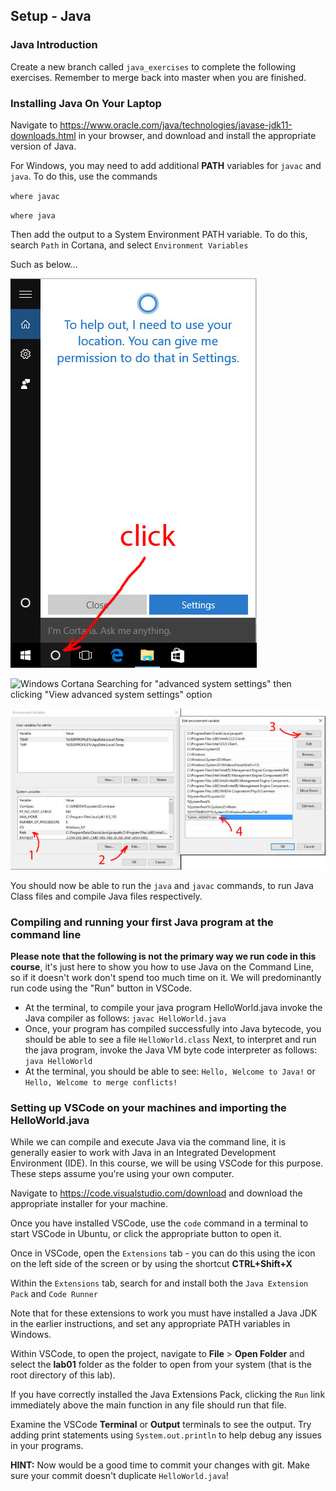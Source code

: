 ## Setup - Java

### Java Introduction

Create a new branch called `java_exercises` to complete the following exercises. Remember to merge back into master when you are finished.

### Installing Java On Your Laptop

Navigate to https://www.oracle.com/java/technologies/javase-jdk11-downloads.html in your browser, and download and install the appropriate version of Java.

For Windows, you may need to add additional **PATH** variables for `javac` and `java`. To do this, use the commands

`where javac`

`where java`

Then add the output to a System Environment PATH variable. To do this, search `Path` in Cortana, and select `Environment Variables`

Such as below...

![Windows Cortana Search](imgs/win1.jpeg)

![Windows Cortana Searching for "advanced system settings" then clicking "View advanced system settings" option](win2.jpeg)

![Two dialogs.  The one on the left has a series of system variables at the bottom, finding the system variable named "Path" then clicking the "edit" button opens the second dialog which then indicates you should press the "New" button to create a new text input to enter a new path option, this should have both the java and javac paths added](imgs/win3.jpeg)

You should now be able to run the `java` and `javac` commands, to run Java Class files and compile Java files respectively.

### Compiling and running your first Java program at the command line

**Please note that the following is not the primary way we run code in this course**, it's just here to show you how to use Java on the Command Line, so if it doesn't work don't spend too much time on it. We will predominantly run code using the "Run" button in VSCode.

* At the terminal, to compile your java program HelloWorld.java invoke the Java compiler as follows: `javac HelloWorld.java`
* Once, your program has compiled successfully into Java bytecode, you should be able to see a file `HelloWorld.class` Next, to interpret and run the java program, invoke the Java VM byte code interpreter as follows:
`java HelloWorld`
* At the terminal, you should be able to see:
`Hello, Welcome to Java!` or `Hello, Welcome to merge conflicts!`

### Setting up VSCode on your machines and importing the HelloWorld.java

While we can compile and execute Java via the command line, it is generally easier to work with Java in an Integrated Development Environment (IDE). In this course, we will be using VSCode for this purpose. These steps assume you're using your own computer.

Navigate to https://code.visualstudio.com/download and download the appropriate installer for your machine.

Once you have installed VSCode, use the `code` command in a terminal to start VSCode in Ubuntu, or click the appropriate button to open it.

Once in VSCode, open the `Extensions` tab - you can do this using the icon on the left side of the screen or by using the shortcut **CTRL+Shift+X**

Within the `Extensions` tab, search for and install both the `Java Extension Pack` and `Code Runner`

Note that for these extensions to work you must have installed a Java JDK in the earlier instructions, and set any appropriate PATH variables in Windows.

Within VSCode, to open the project, navigate to **File** > **Open Folder** and select the **lab01** folder as the folder to open from your system (that is the root directory of this lab).

If you have correctly installed the Java Extensions Pack, clicking the `Run` link immediately above the main function in any file should run that file.

Examine the VSCode **Terminal** or **Output** terminals to see the output. Try adding print statements using `System.out.println` to help debug any issues in your programs.


**HINT:** Now would be a good time to commit your changes with git. Make sure your commit doesn't duplicate `HelloWorld.java`!
